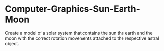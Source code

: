 # Computer-Graphics-Sun-Earth-Moon

Create a model of a solar system that contains the sun the earth and the moon with the correct rotation movements attached to the respective astral object.

